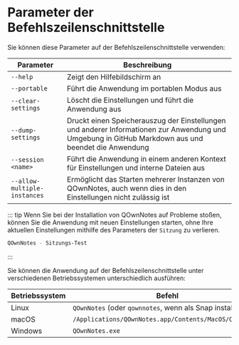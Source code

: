 # Parameter der Befehlszeilenschnittstelle

Sie können diese Parameter auf der Befehlszeilenschnittstelle verwenden:

| Parameter                    | Beschreibung                                                                                                                                        |
| ---------------------------- | --------------------------------------------------------------------------------------------------------------------------------------------------- |
| `--help`                     | Zeigt den Hilfebildschirm an                                                                                                                        |
| `--portable`                 | Führt die Anwendung im portablen Modus aus                                                                                                          |
| `--clear-settings`           | Löscht die Einstellungen und führt die Anwendung aus                                                                                                |
| `--dump-settings`            | Druckt einen Speicherauszug der Einstellungen und anderer Informationen zur Anwendung und Umgebung in GitHub Markdown aus und beendet die Anwendung |
| `--session <name>`     | Führt die Anwendung in einem anderen Kontext für Einstellungen und interne Dateien aus                                                              |
| `--allow-multiple-instances` | Ermöglicht das Starten mehrerer Instanzen von QOwnNotes, auch wenn dies in den Einstellungen nicht zulässig ist                                     |

::: tip
Wenn Sie bei der Installation von QOwnNotes auf Probleme stoßen, können Sie die Anwendung mit neuen Einstellungen starten, ohne Ihre aktuellen Einstellungen mithilfe des Parameters der `Sitzung` zu verlieren.

```bash
QOwnNotes - Sitzungs-Test
```
:::

Sie können die Anwendung auf der Befehlszeilenschnittstelle unter verschiedenen Betriebssystemen unterschiedlich ausführen:

| Betriebssystem | Befehl                                                    |
| -------------- | --------------------------------------------------------- |
| Linux          | `QOwnNotes` (oder `qownnotes`, wenn als Snap installiert) |
| macOS          | `/Applications/QOwnNotes.app/Contents/MacOS/QOwnNotes`    |
| Windows        | `QOwnNotes.exe`                                           |
